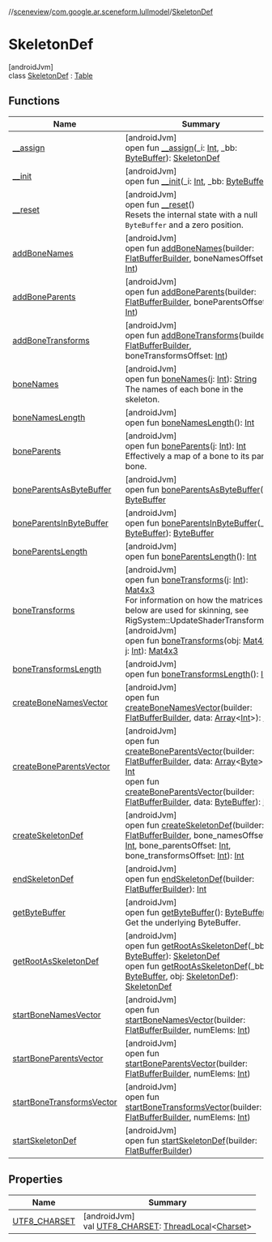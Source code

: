 //[sceneview](../../../index.md)/[com.google.ar.sceneform.lullmodel](../index.md)/[SkeletonDef](index.md)

# SkeletonDef

[androidJvm]\
class [SkeletonDef](index.md) : [Table](../../com.google.flatbuffers/-table/index.md)

## Functions

| Name | Summary |
|---|---|
| [__assign](__assign.md) | [androidJvm]<br>open fun [__assign](__assign.md)(_i: [Int](https://kotlinlang.org/api/latest/jvm/stdlib/kotlin/-int/index.html), _bb: [ByteBuffer](https://developer.android.com/reference/kotlin/java/nio/ByteBuffer.html)): [SkeletonDef](index.md) |
| [__init](__init.md) | [androidJvm]<br>open fun [__init](__init.md)(_i: [Int](https://kotlinlang.org/api/latest/jvm/stdlib/kotlin/-int/index.html), _bb: [ByteBuffer](https://developer.android.com/reference/kotlin/java/nio/ByteBuffer.html)) |
| [__reset](../../com.google.flatbuffers/-table/__reset.md) | [androidJvm]<br>open fun [__reset](../../com.google.flatbuffers/-table/__reset.md)()<br>Resets the internal state with a null `ByteBuffer` and a zero position. |
| [addBoneNames](add-bone-names.md) | [androidJvm]<br>open fun [addBoneNames](add-bone-names.md)(builder: [FlatBufferBuilder](../../com.google.flatbuffers/-flat-buffer-builder/index.md), boneNamesOffset: [Int](https://kotlinlang.org/api/latest/jvm/stdlib/kotlin/-int/index.html)) |
| [addBoneParents](add-bone-parents.md) | [androidJvm]<br>open fun [addBoneParents](add-bone-parents.md)(builder: [FlatBufferBuilder](../../com.google.flatbuffers/-flat-buffer-builder/index.md), boneParentsOffset: [Int](https://kotlinlang.org/api/latest/jvm/stdlib/kotlin/-int/index.html)) |
| [addBoneTransforms](add-bone-transforms.md) | [androidJvm]<br>open fun [addBoneTransforms](add-bone-transforms.md)(builder: [FlatBufferBuilder](../../com.google.flatbuffers/-flat-buffer-builder/index.md), boneTransformsOffset: [Int](https://kotlinlang.org/api/latest/jvm/stdlib/kotlin/-int/index.html)) |
| [boneNames](bone-names.md) | [androidJvm]<br>open fun [boneNames](bone-names.md)(j: [Int](https://kotlinlang.org/api/latest/jvm/stdlib/kotlin/-int/index.html)): [String](https://developer.android.com/reference/kotlin/java/lang/String.html)<br>The names of each bone in the skeleton. |
| [boneNamesLength](bone-names-length.md) | [androidJvm]<br>open fun [boneNamesLength](bone-names-length.md)(): [Int](https://kotlinlang.org/api/latest/jvm/stdlib/kotlin/-int/index.html) |
| [boneParents](bone-parents.md) | [androidJvm]<br>open fun [boneParents](bone-parents.md)(j: [Int](https://kotlinlang.org/api/latest/jvm/stdlib/kotlin/-int/index.html)): [Int](https://kotlinlang.org/api/latest/jvm/stdlib/kotlin/-int/index.html)<br>Effectively a map of a bone to its parent bone. |
| [boneParentsAsByteBuffer](bone-parents-as-byte-buffer.md) | [androidJvm]<br>open fun [boneParentsAsByteBuffer](bone-parents-as-byte-buffer.md)(): [ByteBuffer](https://developer.android.com/reference/kotlin/java/nio/ByteBuffer.html) |
| [boneParentsInByteBuffer](bone-parents-in-byte-buffer.md) | [androidJvm]<br>open fun [boneParentsInByteBuffer](bone-parents-in-byte-buffer.md)(_bb: [ByteBuffer](https://developer.android.com/reference/kotlin/java/nio/ByteBuffer.html)): [ByteBuffer](https://developer.android.com/reference/kotlin/java/nio/ByteBuffer.html) |
| [boneParentsLength](bone-parents-length.md) | [androidJvm]<br>open fun [boneParentsLength](bone-parents-length.md)(): [Int](https://kotlinlang.org/api/latest/jvm/stdlib/kotlin/-int/index.html) |
| [boneTransforms](bone-transforms.md) | [androidJvm]<br>open fun [boneTransforms](bone-transforms.md)(j: [Int](https://kotlinlang.org/api/latest/jvm/stdlib/kotlin/-int/index.html)): [Mat4x3](../-mat4x3/index.md)<br>For information on how the matrices below are used for skinning, see RigSystem::UpdateShaderTransforms().<br>[androidJvm]<br>open fun [boneTransforms](bone-transforms.md)(obj: [Mat4x3](../-mat4x3/index.md), j: [Int](https://kotlinlang.org/api/latest/jvm/stdlib/kotlin/-int/index.html)): [Mat4x3](../-mat4x3/index.md) |
| [boneTransformsLength](bone-transforms-length.md) | [androidJvm]<br>open fun [boneTransformsLength](bone-transforms-length.md)(): [Int](https://kotlinlang.org/api/latest/jvm/stdlib/kotlin/-int/index.html) |
| [createBoneNamesVector](create-bone-names-vector.md) | [androidJvm]<br>open fun [createBoneNamesVector](create-bone-names-vector.md)(builder: [FlatBufferBuilder](../../com.google.flatbuffers/-flat-buffer-builder/index.md), data: [Array](https://kotlinlang.org/api/latest/jvm/stdlib/kotlin/-array/index.html)&lt;[Int](https://kotlinlang.org/api/latest/jvm/stdlib/kotlin/-int/index.html)&gt;): [Int](https://kotlinlang.org/api/latest/jvm/stdlib/kotlin/-int/index.html) |
| [createBoneParentsVector](create-bone-parents-vector.md) | [androidJvm]<br>open fun [createBoneParentsVector](create-bone-parents-vector.md)(builder: [FlatBufferBuilder](../../com.google.flatbuffers/-flat-buffer-builder/index.md), data: [Array](https://kotlinlang.org/api/latest/jvm/stdlib/kotlin/-array/index.html)&lt;[Byte](https://kotlinlang.org/api/latest/jvm/stdlib/kotlin/-byte/index.html)&gt;): [Int](https://kotlinlang.org/api/latest/jvm/stdlib/kotlin/-int/index.html)<br>open fun [createBoneParentsVector](create-bone-parents-vector.md)(builder: [FlatBufferBuilder](../../com.google.flatbuffers/-flat-buffer-builder/index.md), data: [ByteBuffer](https://developer.android.com/reference/kotlin/java/nio/ByteBuffer.html)): [Int](https://kotlinlang.org/api/latest/jvm/stdlib/kotlin/-int/index.html) |
| [createSkeletonDef](create-skeleton-def.md) | [androidJvm]<br>open fun [createSkeletonDef](create-skeleton-def.md)(builder: [FlatBufferBuilder](../../com.google.flatbuffers/-flat-buffer-builder/index.md), bone_namesOffset: [Int](https://kotlinlang.org/api/latest/jvm/stdlib/kotlin/-int/index.html), bone_parentsOffset: [Int](https://kotlinlang.org/api/latest/jvm/stdlib/kotlin/-int/index.html), bone_transformsOffset: [Int](https://kotlinlang.org/api/latest/jvm/stdlib/kotlin/-int/index.html)): [Int](https://kotlinlang.org/api/latest/jvm/stdlib/kotlin/-int/index.html) |
| [endSkeletonDef](end-skeleton-def.md) | [androidJvm]<br>open fun [endSkeletonDef](end-skeleton-def.md)(builder: [FlatBufferBuilder](../../com.google.flatbuffers/-flat-buffer-builder/index.md)): [Int](https://kotlinlang.org/api/latest/jvm/stdlib/kotlin/-int/index.html) |
| [getByteBuffer](../../com.google.flatbuffers/-table/get-byte-buffer.md) | [androidJvm]<br>open fun [getByteBuffer](../../com.google.flatbuffers/-table/get-byte-buffer.md)(): [ByteBuffer](https://developer.android.com/reference/kotlin/java/nio/ByteBuffer.html)<br>Get the underlying ByteBuffer. |
| [getRootAsSkeletonDef](get-root-as-skeleton-def.md) | [androidJvm]<br>open fun [getRootAsSkeletonDef](get-root-as-skeleton-def.md)(_bb: [ByteBuffer](https://developer.android.com/reference/kotlin/java/nio/ByteBuffer.html)): [SkeletonDef](index.md)<br>open fun [getRootAsSkeletonDef](get-root-as-skeleton-def.md)(_bb: [ByteBuffer](https://developer.android.com/reference/kotlin/java/nio/ByteBuffer.html), obj: [SkeletonDef](index.md)): [SkeletonDef](index.md) |
| [startBoneNamesVector](start-bone-names-vector.md) | [androidJvm]<br>open fun [startBoneNamesVector](start-bone-names-vector.md)(builder: [FlatBufferBuilder](../../com.google.flatbuffers/-flat-buffer-builder/index.md), numElems: [Int](https://kotlinlang.org/api/latest/jvm/stdlib/kotlin/-int/index.html)) |
| [startBoneParentsVector](start-bone-parents-vector.md) | [androidJvm]<br>open fun [startBoneParentsVector](start-bone-parents-vector.md)(builder: [FlatBufferBuilder](../../com.google.flatbuffers/-flat-buffer-builder/index.md), numElems: [Int](https://kotlinlang.org/api/latest/jvm/stdlib/kotlin/-int/index.html)) |
| [startBoneTransformsVector](start-bone-transforms-vector.md) | [androidJvm]<br>open fun [startBoneTransformsVector](start-bone-transforms-vector.md)(builder: [FlatBufferBuilder](../../com.google.flatbuffers/-flat-buffer-builder/index.md), numElems: [Int](https://kotlinlang.org/api/latest/jvm/stdlib/kotlin/-int/index.html)) |
| [startSkeletonDef](start-skeleton-def.md) | [androidJvm]<br>open fun [startSkeletonDef](start-skeleton-def.md)(builder: [FlatBufferBuilder](../../com.google.flatbuffers/-flat-buffer-builder/index.md)) |

## Properties

| Name | Summary |
|---|---|
| [UTF8_CHARSET](../../com.google.flatbuffers/-table/-u-t-f8_-c-h-a-r-s-e-t.md) | [androidJvm]<br>val [UTF8_CHARSET](../../com.google.flatbuffers/-table/-u-t-f8_-c-h-a-r-s-e-t.md): [ThreadLocal](https://developer.android.com/reference/kotlin/java/lang/ThreadLocal.html)&lt;[Charset](https://developer.android.com/reference/kotlin/java/nio/charset/Charset.html)&gt; |
